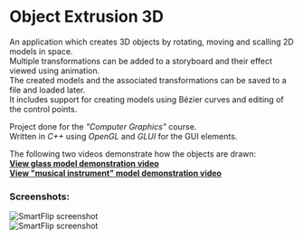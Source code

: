 Object Extrusion 3D
===================

An application which creates 3D objects by rotating, moving and scalling 2D models in space.  
Multiple transformations can be added to a storyboard and their effect viewed using animation.  
The created models and the associated transformations can be saved to a file and loaded later.  
It includes support for creating models using Bézier curves and editing of the control points.

Project done for the *"Computer Graphics"* course.  
Written in *C++* using *OpenGL* and *GLUI* for the GUI elements.  

The following two videos demonstrate how the objects are drawn:  
**[View glass model demonstration video](http://youtu.be/X7BrC3BPPSU)**  
**[View "musical instrument" model demonstration video](http://youtu.be/Ndq8IkrdHyU)**  

### Screenshots:  

![SmartFlip screenshot](http://www.gratianlup.com/documents/object_extrusion_3d_2.PNG)  
![SmartFlip screenshot](http://www.gratianlup.com/documents/object_extrusion_3d_1.PNG)  
